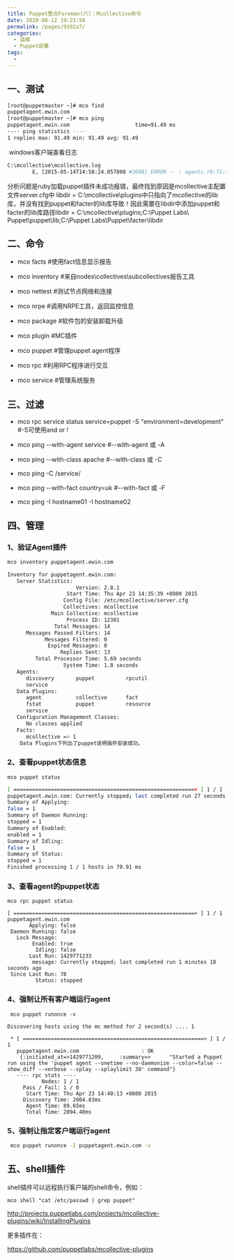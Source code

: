 ```yaml
---
title: Puppet整合Foreman(六)：Mcollective命令
date: 2020-08-12 19:23:58
permalink: /pages/9302a7/
categories: 
  - 运维
  - Puppet部署
tags: 
  - 
---
```

## 一、测试

```bash
[root@puppetmaster ~]# mco find 
puppetagent.ewin.com 
[root@puppetmaster ~]# mco ping
puppetagent.ewin.com                     time=91.49 ms
---- ping statistics ----
1 replies max: 91.49 min: 91.49 avg: 91.49
```


​      windows客户端查看日志

```bash
C:\mcollective\mcollective.log
        E, [2015-05-14T14:58:24.057800 #2608] ERROR -- : agents.rb:71:in `rescue in loadagent' Loading agent puppet failed: Could not create instance of plugin MCollective::Agent::Puppet: cannot load such file -- puppet
```


​    分析问题是ruby加载puppet插件未成功报错，最终找到原因是mcollective主配置文件server.cfg中 libdir = C:\mcollective\plugins中只指向了mcollective的lib库，并没有找到puppet和facter的lib库导致！因此需要在libdir中添加puppet和facter的lib库路径libdir = C:\mcollective\plugins;C:\Puppet Labs\ Puppet\puppet\lib;C:\Puppet Labs\Puppet\facter\libdir



## 二、命令

- mco facts      #使用fact信息显示报告

- mco inventory  #来自nodes\collectives\subcollectives报告工具

- mco nettest    #测试节点网络和连接

- mco nrpe       #调用NRPE工具，返回监控信息

- mco package    #软件包的安装卸载升级

- mco plugin     #MC插件

- mco puppet     #管理puppet agent程序

- mco rpc        #利用RPC程序进行交互

- mco service    #管理系统服务

  

## 三、过滤

- mco rpc service status service=puppet -S "environment=development"  #-S可使用and or !

- mco ping --with-agent service        #--with-agent 或 -A

- mco ping --with-class apache        #--with-class 或 -C

- mco ping -C /service/

- mco ping --with-fact country=uk     #--with-fact 或 -F

- mco ping -I hostname01 -I hostname02

  

## 四、管理

### 1、验证Agent插件

```bash
mco inventory puppetagent.ewin.com
```

```bash
Inventory for puppetagent.ewin.com:
   Server Statistics:
                      Version: 2.8.1
                   Start Time: Thu Apr 23 14:35:39 +0800 2015
                  Config File: /etc/mcollective/server.cfg
                  Collectives: mcollective
              Main Collective: mcollective
                   Process ID: 12301
               Total Messages: 14
      Messages Passed Filters: 14
            Messages Filtered: 0
             Expired Messages: 0
                 Replies Sent: 13
         Total Processor Time: 5.69 seconds
                  System Time: 1.8 seconds
   Agents:
      discovery       puppet          rpcutil        
      service        
   Data Plugins:
      agent           collective      fact           
      fstat           puppet          resource       
      service                                        
   Configuration Management Classes:
      No classes applied
   Facts:
      mcollective => 1
    Data Plugins下列出了puppet说明插件安装成功。
```

### 2、查看puppet状态信息

    mco puppet status


```bash
[ ==========================================================> ] 1 / 1
puppetagent.ewin.com: Currently stopped; last completed run 27 seconds ago
Summary of Applying:
false = 1
Summary of Daemon Running:
stopped = 1
Summary of Enabled:
enabled = 1
Summary of Idling:
false = 1
Summary of Status:
stopped = 1
Finished processing 1 / 1 hosts in 70.91 ms
```



###  3、查看agent的puppet状态

 

```
mco rpc puppet status
```



```
[ ==========================================================> ] 1 / 1
puppetagent.ewin.com                     
       Applying: false
 Daemon Running: false
   Lock Message:
        Enabled: true
         Idling: false
       Last Run: 1429771233
        message: Currently stopped; last completed run 1 minutes 18 seconds ago
 Since Last Run: 78
         Status: stopped
```

###  4、强制让所有客户端运行agent

 

```
 mco puppet runonce -v
```



```
Discovering hosts using the mc method for 2 second(s) .... 1

 * [ ==========================================================> ] 1 / 1
   puppetagent.ewin.com                    : OK
    {:initiated_at=>1429771209,     :summary=>      "Started a Puppet run using the 'puppet agent --onetime --no-daemonize --color=false --show_diff --verbose --splay --splaylimit 30' command"}
   ---- rpc stats ----
           Nodes: 1 / 1
     Pass / Fail: 1 / 0
      Start Time: Thu Apr 23 14:40:13 +0800 2015
     Discovery Time: 2004.83ms
      Agent Time: 89.65ms
      Total Time: 2094.48ms
```

### 5、强制让指定客户端运行agent

```bash
 mco puppet runonce -I puppetagent.ewin.com -v
```



## 五、shell插件

shell插件可以远程执行客户端的shell命令，例如：

```
mco shell "cat /etc/passwd | grep puppet"
```

http://projects.puppetlabs.com/projects/mcollective-plugins/wiki/InstallingPlugins



更多插件在：

https://github.com/puppetlabs/mcollective-plugins